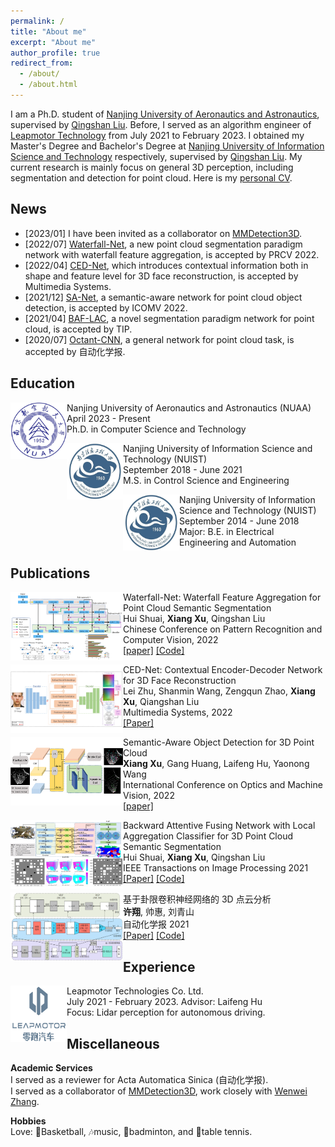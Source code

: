```yaml
---
permalink: /
title: "About me"
excerpt: "About me"
author_profile: true
redirect_from: 
  - /about/
  - /about.html
---
```


I am a Ph.D. student of [Nanjing University of Aeronautics and Astronautics](http://nuaa.edu.cn/), supervised by [Qingshan Liu](https://faculty.nuist.edu.cn/liuqingshan/zh_CN/index.htm). Before, I served as an algorithm engineer of [Leapmotor Technology](https://www.leapmotor.com/home) from July 2021 to February 2023. I obtained my Master's Degree and Bachelor's Degree at [Nanjing University of Information Science and Technology](https://www.nuist.edu.cn/main.htm) respectively, supervised by [Qingshan Liu](https://faculty.nuist.edu.cn/liuqingshan/zh_CN/index.htm). My current research is mainly focus on general 3D perception, including segmentation and detection for point cloud. Here is my [personal CV](../files/CV.pdf).

News
------------------------

- \[2023/01\] I have been invited as a collaborator on [MMDetection3D](https://github.com/open-mmlab/mmdetection3d).
- \[2022/07\] [Waterfall-Net](https://link.springer.com/chapter/10.1007/978-3-031-18913-5_3), a new point cloud segmentation paradigm network with waterfall feature aggregation, is accepted by PRCV 2022.
- \[2022/04\] [CED-Net](https://link.springer.com/article/10.1007/s00530-022-00938-2), which introduces contextual information both in shape and feature level for 3D face reconstruction, is accepted by Multimedia Systems.
- \[2021/12\] [SA-Net](https://www.spiedigitallibrary.org/conference-proceedings-of-spie/12173/1217318/Semantic-aware-object-detection-for-3D-point-cloud/10.1117/12.2634724.short?SSO=1), a semantic-aware network for point cloud object detection, is accepted by ICOMV 2022.
- \[2021/04\] [BAF-LAC](https://ieeexplore.ieee.org/abstract/document/9410334), a novel segmentation paradigm network for point cloud, is accepted by TIP.
- \[2020/07\] [Octant-CNN](http://www.aas.net.cn/article/doi/10.16383/j.aas.c200080), a general network for point cloud task, is accepted by 自动化学报.

Education
------------------------

<dl>
  <dt><img src="../images/nuaa.jpeg" width="90" height="90" align="left"></dt>
  <dt>Nanjing University of Aeronautics and Astronautics (NUAA)</dt>
  <dd>April 2023 - Present</dd>
  <dd>Ph.D. in Computer Science and Technology</dd>
</dl>

<dl>
  <dt><img src="../images/nuist.jpg" width="90" height="90" align="left" /></dt>
  <dt>Nanjing University of Information Science and Technology (NUIST)</dt>
  <dd>September 2018 - June 2021</dd>
  <dd>M.S. in Control Science and Engineering</dd>
</dl>

<dl>
  <dt><img src="../images/nuist.jpg" width="90" height="90" align="left" /></dt>
  <dt>Nanjing University of Information Science and Technology (NUIST)</dt>
  <dd>September 2014 - June 2018</dd>
  <dd>Major: B.E. in Electrical Engineering and Automation</dd>
</dl>

Publications
------------------------

<dl>
  <dt><img src="../images/waterfall_net.png" width="180" height="110" align="left" /></dt>
  <dt>Waterfall-Net: Waterfall Feature Aggregation for Point Cloud Semantic Segmentation</dt>
  <dd>Hui Shuai, <strong>Xiang Xu</strong>, Qingshan Liu</dd>
  <dd>Chinese Conference on Pattern Recognition and Computer Vision, 2022</dd>
  <dd><a href="https://link.springer.com/chapter/10.1007/978-3-031-18913-5_3">[paper]</a> <a href="https://github.com/Xiangxu-0103/Waterfall-Net">[Code]</a></dd>
</dl>

<dl>
  <dt><img src="../images/ced-net.jpg" width="180" height="110" align="left" /></dt>
  <dt>CED-Net: Contextual Encoder-Decoder Network for 3D Face Reconstruction</dt>
  <dd>Lei Zhu, Shanmin Wang, Zengqun Zhao, <strong>Xiang Xu</strong>, Qiangshan Liu</dd>
  <dd>Multimedia Systems, 2022</dd>
  <dd><a href="https://link.springer.com/article/10.1007/s00530-022-00938-2">[Paper]</a></dd>
</dl>

<dl>
  <dt><img src="../images/sa_net.png" width="180" height="110" align="left" /></dt>
  <dt>Semantic-Aware Object Detection for 3D Point Cloud</dt>
  <dd><strong>Xiang Xu</strong>, Gang Huang, Laifeng Hu, Yaonong Wang</dd>
  <dd>International Conference on Optics and Machine Vision, 2022</dd>
  <dd><a href="https://www.spiedigitallibrary.org/conference-proceedings-of-spie/12173/1217318/Semantic-aware-object-detection-for-3D-point-cloud/10.1117/12.2634724.short?SSO=1">[paper]</a></dd>
</dl>

<dl>
  <dt><img src="../images/baf-lac.jpg" width="180" height="110" align="left" /></dt>
  <dt>Backward Attentive Fusing Network with Local Aggregation Classifier for 3D Point Cloud Semantic Segmentation</dt>
  <dd>Hui Shuai, <strong>Xiang Xu</strong>, Qingshan Liu</dd>
  <dd>IEEE Transactions on Image Processing 2021</dd>
  <dd><a href="https://ieeexplore.ieee.org/abstract/document/9410334">[Paper]</a> <a href="https://github.com/Xiangxu-0103/BAF-LAC">[Code]</a></dd>
</dl>

<dl>
  <dt><img src="../images/octant_cnn.png" width="180" height="110" align="left" /></dt>
  <dt>基于卦限卷积神经网络的 3D 点云分析</dt>
  <dd><strong>许翔</strong>, 帅惠, 刘青山</dd>
  <dd>自动化学报 2021</dd>
  <dd><a href="http://www.aas.net.cn/article/doi/10.16383/j.aas.c200080">[Paper]</a> <a href="https://github.com/Xiangxu-0103/Octant-CNN">[Code]</a></dd>
</dl>

Experience
------------------------

<dl>
  <dt><img src="../images/leapmotor.jpeg" width="90" height="90" align="left" /></dt>
  <dt>Leapmotor Technologies Co. Ltd.</dt>
  <dd>July 2021 - February 2023. Advisor: Laifeng Hu</dd>
  <dd>Focus: Lidar perception for autonomous driving.</dd>
</dl>

Miscellaneous
------------------------

**Academic Services** \
I served as a reviewer for Acta Automatica Sinica (自动化学报). \
I served as a collaborator of [MMDetection3D](https://github.com/open-mmlab/mmdetection3d), work closely with [Wenwei Zhang](http://zhangwenwei.cn/).

**Hobbies** \
Love: 🏀Basketball, 🎶music, 🏸badminton, and 🏓table tennis.
